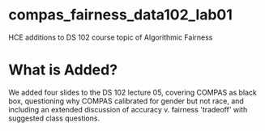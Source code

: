 # compas_fairness_data102_lab01
HCE additions to DS 102 course topic of Algorithmic Fairness


# What is Added?

We added four slides to the DS 102 lecture 05, covering COMPAS as black box, questioning why COMPAS calibrated for gender but not race, and including an extended discussion of accuracy v. fairness 'tradeoff' with suggested class questions.
